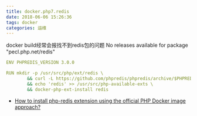 ```yaml
---
title: docker.php7.redis
date: 2018-06-06 15:26:36
tags: docker
categories: 运维
---
```


docker build经常会报找不到redis包的问题
No releases available for package "pecl.php.net/redis"

```yaml
ENV PHPREDIS_VERSION 3.0.0

RUN mkdir -p /usr/src/php/ext/redis \
		&& curl -L https://github.com/phpredis/phpredis/archive/$PHPREDIS_VERSION.tar.gz | tar xvz -C /usr/src/php/ext/redis --strip 1 \
		&& echo 'redis' >> /usr/src/php-available-exts \
		&& docker-php-ext-install redis
```

- [ How to install php-redis extension using the official PHP Docker image approach? ]( https://stackoverflow.com/questions/31369867/how-to-install-php-redis-extension-using-the-official-php-docker-image-approach/38567344#38567344 )
